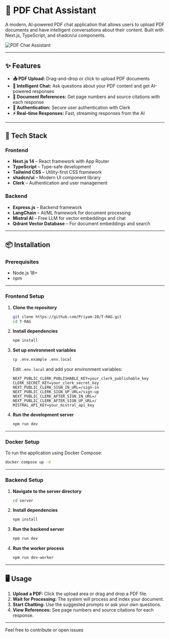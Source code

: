 # 📄 PDF Chat Assistant

A modern, AI-powered PDF chat application that allows users to upload PDF documents and have intelligent conversations about their content. Built with Next.js, TypeScript, and shadcn/ui components.

![PDF Chat Assistant](./public/hero-screenshot.png)

---

## ✨ Features

- **📤 PDF Upload:** Drag-and-drop or click to upload PDF documents
- **💬 Intelligent Chat:** Ask questions about your PDF content and get AI-powered responses
- **📖 Document References:** Get page numbers and source citations with each response
- **🔐 Authentication:** Secure user authentication with Clerk
- **⚡ Real-time Responses:** Fast, streaming responses from the AI

---

## 🚀 Tech Stack

### Frontend

- **Next.js 14** – React framework with App Router
- **TypeScript** – Type-safe development
- **Tailwind CSS** – Utility-first CSS framework
- **shadcn/ui** – Modern UI component library
- **Clerk** – Authentication and user management

### Backend

- **Express.js** – Backend framework
- **LangChain** – AI/ML framework for document processing
- **Mistral AI** – Free LLM for vector embeddings and chat
- **Qdrant Vector Database** – For document embeddings and search

---

## 📦 Installation

### Prerequisites

- Node.js 18+
- npm

---

### Frontend Setup

1. **Clone the repository**
   ```bash
   git clone https://github.com/Priyam-28/T-RAG.git
   cd T-RAG
   ```

2. **Install dependencies**
   ```bash
   npm install
   ```

3. **Set up environment variables**
   ```bash
   cp .env.example .env.local
   ```
   Edit `.env.local` and add your environment variables:
   ```env
   NEXT_PUBLIC_CLERK_PUBLISHABLE_KEY=your_clerk_publishable_key
   CLERK_SECRET_KEY=your_clerk_secret_key
   NEXT_PUBLIC_CLERK_SIGN_IN_URL=/sign-in
   NEXT_PUBLIC_CLERK_SIGN_UP_URL=/sign-up
   NEXT_PUBLIC_CLERK_AFTER_SIGN_IN_URL=/
   NEXT_PUBLIC_CLERK_AFTER_SIGN_UP_URL=/
   MISTRAL_API_KEY=your_mistral_api_key
   ```

4. **Run the development server**
   ```bash
   npm run dev
   ```

---

### Docker Setup

To run the application using Docker Compose:
```bash
docker compose up -d
```

---

### Backend Setup

1. **Navigate to the server directory**
   ```bash
   cd server
   ```

2. **Install dependencies**
   ```bash
   npm install
   ```

3. **Run the backend server**
   ```bash
   npm run dev
   ```

4. **Run the worker process**
   ```bash
   npm run dev-worker
   ```

---

## 🖥️ Usage

1. **Upload a PDF:** Click the upload area or drag and drop a PDF file.
2. **Wait for Processing:** The system will process and index your document.
3. **Start Chatting:** Use the suggested prompts or ask your own questions.
4. **View References:** See page numbers and source citations for each response.

---

Feel free to contribute or open issues